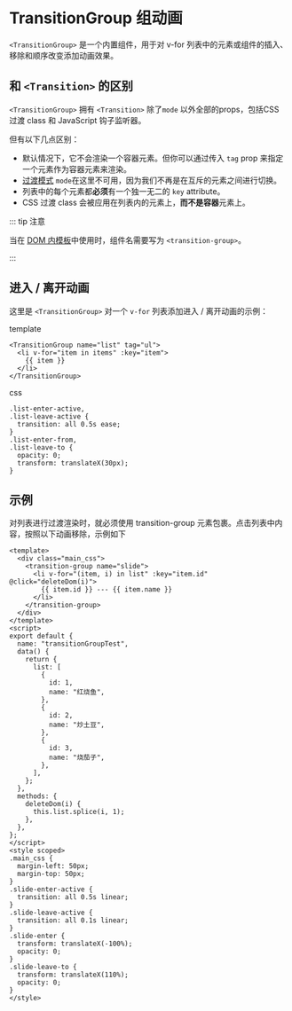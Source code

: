 # TransitionGroup 组动画

`<TransitionGroup>` 是一个内置组件，用于对 v-for 列表中的元素或组件的插入、移除和顺序改变添加动画效果。

## 和 `<Transition>` 的区别

`<TransitionGroup>` 拥有 `<Transition>` 除了`mode` 以外全部的props，包括CSS 过渡 class 和 JavaScript 钩子监听器。  

但有以下几点区别：

- 默认情况下，它不会渲染一个容器元素。但你可以通过传入 `tag` prop 来指定一个元素作为容器元素来渲染。
- [过渡模式](https://cn.vuejs.org/guide/built-ins/transition.html#transition-modes) `mode`在这里不可用，因为我们不再是在互斥的元素之间进行切换。
- 列表中的每个元素都**必须**有一个独一无二的 `key` attribute。
- CSS 过渡 class 会被应用在列表内的元素上，**而不是容器**元素上。

::: tip 注意

当在 [DOM 内模板](https://cn.vuejs.org/guide/essentials/component-basics.html#in-dom-template-parsing-caveats)中使用时，组件名需要写为 `<transition-group>`。

:::

## 进入 / 离开动画

这里是 `<TransitionGroup>` 对一个 `v-for` 列表添加进入 / 离开动画的示例：

template

```
<TransitionGroup name="list" tag="ul">
  <li v-for="item in items" :key="item">
    {{ item }}
  </li>
</TransitionGroup>
```

css

```
.list-enter-active,
.list-leave-active {
  transition: all 0.5s ease;
}
.list-enter-from,
.list-leave-to {
  opacity: 0;
  transform: translateX(30px);
}
```

## 示例

对列表进行过渡渲染时，就必须使用 transition-group 元素包裹。点击列表中内容，按照以下动画移除，示例如下

```vue
<template>
  <div class="main_css">
    <transition-group name="slide">
      <li v-for="(item, i) in list" :key="item.id" @click="deleteDom(i)">
        {{ item.id }} --- {{ item.name }}
      </li>
    </transition-group>
  </div>
</template>
<script>
export default {
  name: "transitionGroupTest",
  data() {
    return {
      list: [
        {
          id: 1,
          name: "红烧鱼",
        },
        {
          id: 2,
          name: "炒土豆",
        },
        {
          id: 3,
          name: "烧茄子",
        },
      ],
    };
  },
  methods: {
    deleteDom(i) {
      this.list.splice(i, 1);
    },
  },
};
</script>
<style scoped>
.main_css {
  margin-left: 50px;
  margin-top: 50px;
}
.slide-enter-active {
  transition: all 0.5s linear;
}
.slide-leave-active {
  transition: all 0.1s linear;
}
.slide-enter {
  transform: translateX(-100%);
  opacity: 0;
}
.slide-leave-to {
  transform: translateX(110%);
  opacity: 0;
}
</style>
```
